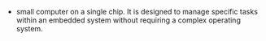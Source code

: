 - small computer on a single chip. It is designed to manage specific tasks within an embedded system without requiring a complex operating system.